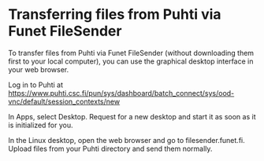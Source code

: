 # Transferring files from Puhti via Funet FileSender

To transfer files from Puhti via Funet FileSender (without downloading them first to your local computer), you can use the graphical desktop interface in your web browser.

Log in to Puhti at https://www.puhti.csc.fi/pun/sys/dashboard/batch_connect/sys/ood-vnc/default/session_contexts/new

In Apps, select Desktop. Request for a new desktop and start it as soon as it is initialized for you.

In the Linux desktop, open the web browser and go to filesender.funet.fi. Upload files from your Puhti directory and send them normally.
